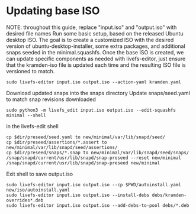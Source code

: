 # Updating base ISO

NOTE: throughout this guide, replace "input.iso" and "output.iso" with desired 
file names Run some basic setup, based on the released Ubuntu desktop ISO.  The 
goal is to create a customized ISO with the desired version of 
ubuntu-desktop-installer, some extra packages, and additional snaps seeded in 
the minimal.squashfs.  Once the base ISO is created, we can update specific 
components as needed with livefs-editor, just ensure that the kramden-iso 
file is updated each time and the resulting ISO file is versioned to match.

```
sudo livefs-editor input.iso output.iso --action-yaml kramden.yaml
```

Download updated snaps into the snaps directory
Update snaps/seed.yaml to match snap revisions downloaded

```
sudo python3 -m livefs_edit input.iso output.iso --edit-squashfs minimal --shell
```

in the livefs-edit shell
```
cp $dir/preseed/seed.yaml to new/minimal/var/lib/snapd/seed/
cp $dir/preseed/assertions/*.assert to new/minimal/var/lib/snapd/seed/assertions/
cp $dir/preseed/snaps/*.snap to new/minimal/var/lib/snapd/seed/snaps/
/snap/snapd/current/usr/lib/snapd/snap-preseed --reset new/minimal
/snap/snapd/current/usr/lib/snapd/snap-preseed new/minimal
```

Exit shell to save output.iso


```
sudo livefs-editor input.iso output.iso --cp $PWD/autoinstall.yaml new/iso/autoinstall.yaml
sudo livefs-editor input.iso output.iso --install-debs debs/kramden-overrides*.deb
sudo livefs-editor input.iso output.iso --add-debs-to-pool debs/*.deb
```
